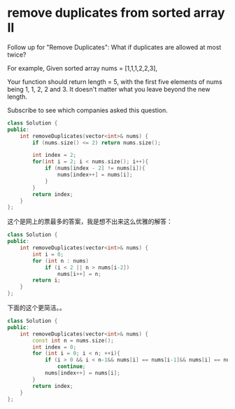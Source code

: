 # remove duplicates from sorted array II

Follow up for "Remove Duplicates":
What if duplicates are allowed at most twice?

For example,
Given sorted array nums = [1,1,1,2,2,3],

Your function should return length = 5, with the first five elements of nums being 1, 1, 2, 2 and 3. It doesn't matter what you leave beyond the new length.

Subscribe to see which companies asked this question.

```c++
class Solution {
public:
    int removeDuplicates(vector<int>& nums) {
        if (nums.size() <= 2) return nums.size();

        int index = 2;
        for(int i = 2; i < nums.size(); i++){
            if (nums[index - 2] != nums[i]){
                nums[index++] = nums[i];
            }
        }
        return index;
    }
};
```

这个是网上的票最多的答案，我是想不出来这么优雅的解答：

```cpp
class Solution {
public:
    int removeDuplicates(vector<int>& nums) {
        int i = 0;
        for (int n : nums)
            if (i < 2 || n > nums[i-2])
                nums[i++] = n;
        return i;
    }
};    
```

下面的这个更简洁。。

```cpp
class Solution {
public:
    int removeDuplicates(vector<int>& nums) {
        const int n = nums.size();
        int index = 0;
        for (int i = 0; i < n; ++i){
            if (i > 0 && i < n-1&& nums[i] == nums[i-1]&& nums[i] == nums[i+1])
                continue;
            nums[index++] = nums[i];
        }
        return index;
    }
};    
```
